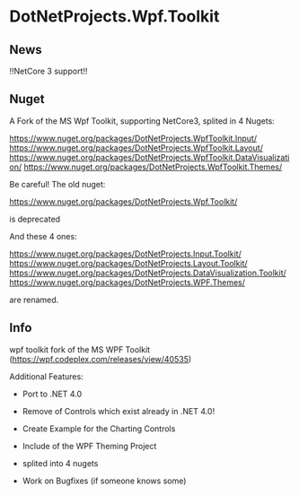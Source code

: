 DotNetProjects.Wpf.Toolkit
==========================

News
----

!!NetCore 3 support!!

Nuget
-----

A Fork of the MS Wpf Toolkit, supporting NetCore3, splited in 4 Nugets:

https://www.nuget.org/packages/DotNetProjects.WpfToolkit.Input/
https://www.nuget.org/packages/DotNetProjects.WpfToolkit.Layout/
https://www.nuget.org/packages/DotNetProjects.WpfToolkit.DataVisualization/
https://www.nuget.org/packages/DotNetProjects.WpfToolkit.Themes/

Be careful! The old nuget:

https://www.nuget.org/packages/DotNetProjects.Wpf.Toolkit/

is deprecated

And these 4 ones:

https://www.nuget.org/packages/DotNetProjects.Input.Toolkit/
https://www.nuget.org/packages/DotNetProjects.Layout.Toolkit/
https://www.nuget.org/packages/DotNetProjects.DataVisualization.Toolkit/
https://www.nuget.org/packages/DotNetProjects.WPF.Themes/

are renamed.

Info
----
wpf toolkit fork of the MS WPF Toolkit (https://wpf.codeplex.com/releases/view/40535)

Additional Features:

  - Port to .NET 4.0
  - Remove of Controls which exist already in .NET 4.0!
  - Create Example for the Charting Controls
  - Include of the WPF Theming Project
  - splited into 4 nugets
  
  - Work on Bugfixes (if someone knows some)
